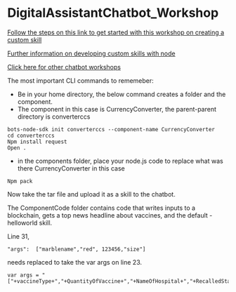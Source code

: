 # DigitalAssistantChatbot_Workshop

[Follow the steps on this link to get started with this workshop on creating a custom skill](
https://docs.oracle.com/en/cloud/paas/digital-assistant/tutorial-cc-dev/index.html)

[Further information on developing custom skills with node](https://docs.oracle.com/en/cloud/paas/digital-assistant/tutorial-cc-dev/index.html)

[Click here for other chatbot workshops](https://fnimphiu.github.io/OracleTechExchange/)


The most important CLI commands to rememeber:

- Be in your home directory, the below command creates a folder and the component.
- The component in this case is CurrencyConverter, the parent-parent directory is converterccs
```
bots-node-sdk init converterccs --component-name CurrencyConverter
cd converterccs
Npm install request
Open . 
```
- in the components folder, place your node.js code to replace what was there CurrencyConverter in this case

```
Npm pack 
```

Now take the tar file and upload it as a skill to the chatbot.

The ComponentCode folder contains code that writes inputs to a blockchain, gets a top news headline about vaccines, and the default - helloworld skill. 

Line 31, 
```
"args":  ["marblename","red", 123456,"size"]
```

needs replaced to take the var args on line 23.

```
var args = "["+vaccineType+","+QuantityOfVaccine+","+NameOfHospital+","+RecalledStatus+"]"
```

